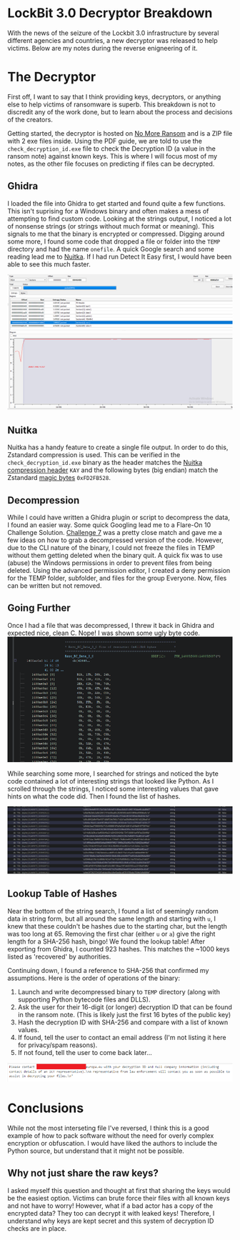 # LockBit 3.0 Decryptor Breakdown
With the news of the seizure of the Lockbit 3.0 infrastructure by several different agencies and countries, a new decryptor was released to help victims. Below are my notes during the reverse enigneering of it.

# The Decryptor
First off, I want to say that I think providing keys, decryptors, or anything else to help victims of ransomware is superb. This breakdown is not to discredit any of the work done, but to learn about the process and decisions of the creators.

Getting started, the decryptor is hosted on [No More Ransom](https://www.nomoreransom.org/en/index.html) and is a ZIP file with 2 exe files inside. Using the PDF guide, we are told to use the `check_decryption_id.exe` file to check the Decryption ID (a value in the ransom note) against known keys. This is where I will focus most of my notes, as the other file focuses on predicting if files can be decrypted.

## Ghidra
I loaded the file into Ghidra to get started and found quite a few functions. This isn't suprising for a Windows binary and often makes a mess of attempting to find custom code. Looking at the strings output, I noticed a lot of nonsense strings (or strings without much format or meaning). This signals to me that the binary is encrypted or compressed. Digging around some more, I found some code that dropped a file or folder into the `TEMP` directory and had the name `onefile`. A quick Google search and some reading lead me to [Nuitka](https://nuitka.net/index.html). If I had run Detect It Easy first, I would have been able to see this much faster.

![Entropy of the file as viewed in Detect It Easy](https://github.com/TKems/LockBit-Decryptor-Breakdown/blob/ffaeb2d537bbe892f8123a42e6270799facd25ab/images/entropy-of-PE.png "Entropy of the file showing compression")

## Nuitka
Nuitka has a handy feature to create a single file output. In order to do this, Zstandard compression is used. This can be verified in the `check_decryption_id.exe` binary as the header matches the [Nuitka compression header](https://github.com/Nuitka/Nuitka/blob/develop/nuitka/tools/onefile_compressor/OnefileCompressor.py) `KAY` and the following bytes (big endian) match the Zstandard [magic bytes](https://github.com/facebook/zstd/blob/dev/doc/zstd_compression_format.md) `0xFD2FB528`.

## Decompression
While I could have written a Ghidra plugin or script to decompress the data, I found an easier way. Some quick Googling lead me to a Flare-On 10 Challenge Solution. [Challenge 7](https://services.google.com/fh/files/misc/7-flake-flareon10.pdf) was a pretty close match and gave me a few ideas on how to grab a decompressed version of the code. However, due to the CLI nature of the binary, I could not freeze the files in TEMP without them getting deleted when the binary quit. A quick fix was to use (abuse) the Windows permissions in order to prevent files from being deleted. Using the advanced permission editor, I created a deny permission for the TEMP folder, subfolder, and files for the group Everyone. Now, files can be written but not removed. 

## Going Further
Once I had a file that was decompressed, I threw it back in Ghidra and expected nice, clean C. Nope! I was shown some ugly byte code. ![Bytecode as viewed in Ghidra](https://github.com/TKems/LockBit-Decryptor-Breakdown/blob/cb94cde669ef8bf7e6cdcb2f69199de76bf43506/images/ghidra-decompressed-code.png) 

While searching some more, I searched for strings and noticed the byte code contained a lot of interesting strings that looked like Python. As I scrolled through the strings, I noticed some interesting values that gave hints on what the code did. Then I found the list of hashes.

![Image of SHA-256 Hashes in the Ghidra string search tool](https://github.com/TKems/LockBit-Decryptor-Breakdown/blob/7b68cb7e8bd2713a3c1b130e7dfaa75c9fae6b6c/images/sha256-hashes.png)

## Lookup Table of Hashes
Near the bottom of the string search, I found a list of seemingly random data in string form, but all around the same length and starting with `u`, I knew that these couldn't be hashes due to the starting char, but the length was too long at 65. Removing the first char (either `u` or `a`) give the right length for a SHA-256 hash, bingo! We found the lookup table! After exporting from Ghidra, I counted 923 hashes. This matches the ~1000 keys listed as 'recovered' by authorities.

Continuing down, I found a reference to SHA-256 that confirmed my assumptions. Here is the order of operations of the binary:
1. Launch and write decompressed binary to `TEMP` directory (along with supporting Python bytecode files and DLLS).
2. Ask the user for their 16-digit (or longer) decryption ID that can be found in the ransom note. (This is likely just the first 16 bytes of the public key)
3. Hash the decryption ID with SHA-256 and compare with a list of known values.
4. If found, tell the user to contact an email address (I'm not listing it here for privacy/spam reasons).
5. If not found, tell the user to come back later...

![Message shown to users if the Decryption ID matches](https://github.com/TKems/LockBit-Decryptor-Breakdown/blob/72e2b2f0ea883a7a0db87421aa70daf7cffc1d14/images/message-in-exe-censored.png "It's a match! Email us for your key")

# Conclusions
While not the most interseting file I've reversed, I think this is a good example of how to pack software without the need for overly complex encryption or obfuscation. I would have liked the authors to include the Python source, but understand that it might not be possible.

## Why not just share the raw keys?
I asked myself this question and thought at first that sharing the keys would be the easiest option. Victims can brute force their files with all known keys and not have to worry! However, what if a bad actor has a copy of the encrypted data? They too can decrypt it with leaked keys! Therefore, I understand why keys are kept secret and this system of decryption ID checks are in place.



